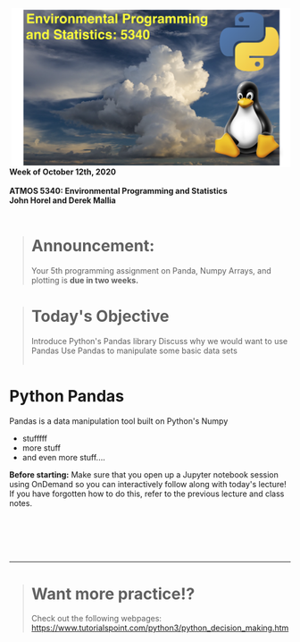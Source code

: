 <img src='./images/class_logo.png' width=500px align='right' style='padding-left:30px'>

**Week of October 12th, 2020**<br>  
**ATMOS 5340: Environmental Programming and Statistics**<br>
**John Horel and Derek Mallia**<br>
<br>

> # Announcement: 
> Your 5th programming assignment on Panda, Numpy Arrays, and plotting is **due in two weeks.**

> # Today's Objective
> Introduce Python's Pandas library
> Discuss why we would want to use Pandas
> Use Pandas to manipulate some basic data sets
<br><br>


#  Python Pandas

Pandas is a data manipulation tool built on Python's Numpy
- stufffff 
- more stuff
- and even more stuff....

**Before starting:** Make sure that you open up a Jupyter notebook session using OnDemand so you can interactively follow along with today's lecture! If you have forgotten how to do this, refer to the previous lecture and class notes.


    
<br><br>
---
---
    

> # Want more practice!?<br>
> Check out the following webpages:<br>
> https://www.tutorialspoint.com/python3/python_decision_making.htm<br>



